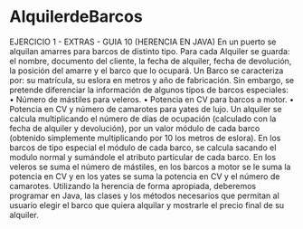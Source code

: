 # AlquilerdeBarcos
EJERCICIO 1 - EXTRAS - GUIA 10 (HERENCIA EN JAVA)
En un puerto se alquilan amarres para barcos de distinto tipo. Para cada Alquiler
se guarda: el nombre, documento del cliente, la fecha de alquiler, fecha de
devolución, la posición del amarre y el barco que lo ocupará.
Un Barco se caracteriza por: su matrícula, su eslora en metros y año de
fabricación.
Sin embargo, se pretende diferenciar la información de algunos tipos de barcos
especiales:
• Número de mástiles para veleros.
• Potencia en CV para barcos a motor.
• Potencia en CV y número de camarotes para yates de lujo.
Un alquiler se calcula multiplicando el número de días de ocupación (calculado
con la fecha de alquiler y devolución), por un valor módulo de cada barco
(obtenido simplemente multiplicando por 10 los metros de eslora).
En los barcos de tipo especial el módulo de cada barco, se calcula sacando el
modulo normal y sumándole el atributo particular de cada barco. En los veleros
se suma el número de mástiles, en los barcos a motor se le suma la potencia en
CV y en los yates se suma la potencia en CV y el número de camarotes.
Utilizando la herencia de forma apropiada, deberemos programar en Java, las
clases y los métodos necesarios que permitan al usuario elegir el barco que
quiera alquilar y mostrarle el precio final de su alquiler.
